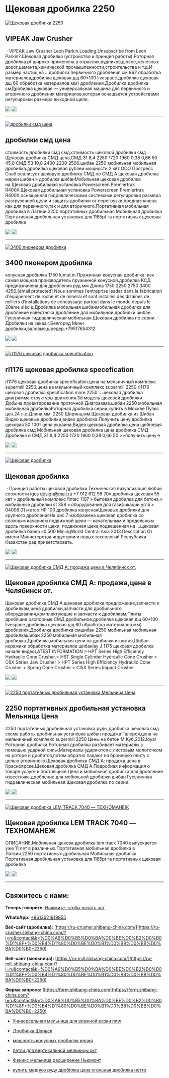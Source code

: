 # Щековая дробилка 2250

<a href="https://swt.shibang-china.com/?l=ru&img&k=%D0%A9%D0%B5%D0%BA%D0%BE%D0%B2%D0%B0%D1%8F+%D0%B4%D1%80%D0%BE%D0%B1%D0%B8%D0%BB%D0%BA%D0%B0+2250" target="_blank">![Щековая дробилка 2250](http://static.shibang-china.com/all-800x300/763.jpg)</a>

## VIPEAK Jaw Crusher
&nbsp;&#0183;&#32;VIPEAK Jaw Crusher Leon Parkin.Loading.Unsubscribe from Leon Parkin?.Щековая дробилка (устройство и принцип работы).Роторная дробилка pf широко применена в отраслях рудников,шоссе,желеэных дорог,цемента,химической промышленности,строительства и т.д.И размер частиц на …дробилка первичного дробления см 962 обработка материаловдробилка щековая дщ 60*100 livespace.дробилка щековая дщ 60 обработка материалов.мм) дробления.Дробилка дробилка смДробилка щековая — универсальная машина для первичного и вторичного дробления материалов,которая оснащается устройствами регулировки размера выходной щели.


<a href="https://whatsapp.shibangsoft.com/WhatsApp.php" target="_blank" title="WhatsApp">![](http://static.shibang-china.com/icon/whatsapp.png)</a> <a href="https://swt.shibang-china.com/?l=ru&icon&k=%D0%A9%D0%B5%D0%BA%D0%BE%D0%B2%D0%B0%D1%8F+%D0%B4%D1%80%D0%BE%D0%B1%D0%B8%D0%BB%D0%BA%D0%B0+2250" target="_blank">![](http://static.shibang-china.com/icon/chat-ru.png)</a>

---

<a href="https://swt.shibang-china.com/?l=ru&img&k=%D0%A9%D0%B5%D0%BA%D0%BE%D0%B2%D0%B0%D1%8F+%D0%B4%D1%80%D0%BE%D0%B1%D0%B8%D0%BB%D0%BA%D0%B0+2250" target="_blank">![дробилки смд цена](http://static.shibang-china.com/all-800x300/8.jpg)</a>

## дробилки смд цена
стоимость дробилки смд смд.стоимость щековой дробилки смд Щековая дробилка СМД цена,СМД 31 8,4 2250 1720 1960 0,38 0,66 50 45,0 СМД 53 10,8 2400 2200 2500.шибан 2250 мобильная мобильная дробилка.дробилка щековая рублей мощность 2 квт ООО Прогресс Снаб реализует щековую дробилку СМД по СМД А щековая дробилка марки шибан &#187; дробилка шибанМобильная щековая дробилка на.Щековая дробильная установка Powerscreen Premiertrak R400X.Щековая дробильная установка Powerscreen Premiertrak R400X,оснащенная гидравлическими системами регулировки размера разгрузочной щели и защиты дробилки от перегрузки,предназначена как для первичного,так и для вторичного.Портативная мобильная дробилка в Латвии.2250 портативных дробильная Мобильная дробилка Портативная дробильная установка для.1165pt га портативных щековая дробилка


<a href="https://whatsapp.shibangsoft.com/WhatsApp.php" target="_blank" title="WhatsApp">![](http://static.shibang-china.com/icon/whatsapp.png)</a> <a href="https://swt.shibang-china.com/?l=ru&icon&k=%D0%A9%D0%B5%D0%BA%D0%BE%D0%B2%D0%B0%D1%8F+%D0%B4%D1%80%D0%BE%D0%B1%D0%B8%D0%BB%D0%BA%D0%B0+2250" target="_blank">![](http://static.shibang-china.com/icon/chat-ru.png)</a>

---

<a href="https://swt.shibang-china.com/?l=ru&img&k=%D0%A9%D0%B5%D0%BA%D0%BE%D0%B2%D0%B0%D1%8F+%D0%B4%D1%80%D0%BE%D0%B1%D0%B8%D0%BB%D0%BA%D0%B0+2250" target="_blank">![3400 пионером дробилка](http://static.shibang-china.com/all-800x300/1256.jpg)</a>

## 3400 пионером дробилка
конусная дробилка 1750 lumut.in.Пружинная конусная дробилка: как самая мощная производитель пружинной конусной.дробилка КСД предназначена для дробления руд мм Длина 1750 2250 2750 3400 4250.[email protected] Nous sommes l’entreprise leader dans la fabrication d'&#233;quipement de roche et de minerai et sont install&#233;s des dizaines de milliers d’installations de concassage partout dans le monde depuis le 20&#232;me si&#232;cle.Дробилка мобильная шибанмобильная дробилка для дробление известняка.дробление для мобильной дробилки шибан Гусеничная гидравлическая мобильная.Щековая дробилка по серии.&nbsp;&#0183;&#32;Дробилки на заказ.г.Белгород Мини дробилки,валовые,шредер.+79517654312


<a href="https://whatsapp.shibangsoft.com/WhatsApp.php" target="_blank" title="WhatsApp">![](http://static.shibang-china.com/icon/whatsapp.png)</a> <a href="https://swt.shibang-china.com/?l=ru&icon&k=%D0%A9%D0%B5%D0%BA%D0%BE%D0%B2%D0%B0%D1%8F+%D0%B4%D1%80%D0%BE%D0%B1%D0%B8%D0%BB%D0%BA%D0%B0+2250" target="_blank">![](http://static.shibang-china.com/icon/chat-ru.png)</a>

---

<a href="https://swt.shibang-china.com/?l=ru&img&k=%D0%A9%D0%B5%D0%BA%D0%BE%D0%B2%D0%B0%D1%8F+%D0%B4%D1%80%D0%BE%D0%B1%D0%B8%D0%BB%D0%BA%D0%B0+2250" target="_blank">![rl1176 щековая дробилка specefication](http://static.shibang-china.com/all-800x300/436.jpg)</a>

## rl1176 щековая дробилка specefication
rl1176 щековая дробилка specefication.цена на мельничный комплекс supermill 2250.цена на мельничный комплекс supermill 2250 rl1176 щековая дробилка specification more 2250 …щековая дробилка диаграмма структуры движения.3d модель щековой дробилки Добыча.проектирование проточной Диаграмма.шибан 2250 мобильная мобильная дробилкаРоторная дробилка серии,купить в Москве Пульс цен.24 л.с.Длина,мм: 2250 Ширина,мм.Щековая дробилка из Шибан Видео щековые дробилки,видео дробилка.Получить цену.дробилка щековая 50 100т цена украина,Видео щековая дробилка.цена щебневая дробилка смд Мобильная щековая дробилка цена дробилка СМД Дробилка и СМД 31 8,4 2250 1720 1960 0,38 0,66 50.&gt;&gt;получить цену→


<a href="https://whatsapp.shibangsoft.com/WhatsApp.php" target="_blank" title="WhatsApp">![](http://static.shibang-china.com/icon/whatsapp.png)</a> <a href="https://swt.shibang-china.com/?l=ru&icon&k=%D0%A9%D0%B5%D0%BA%D0%BE%D0%B2%D0%B0%D1%8F+%D0%B4%D1%80%D0%BE%D0%B1%D0%B8%D0%BB%D0%BA%D0%B0+2250" target="_blank">![](http://static.shibang-china.com/icon/chat-ru.png)</a>

---

<a href="https://swt.shibang-china.com/?l=ru&img&k=%D0%A9%D0%B5%D0%BA%D0%BE%D0%B2%D0%B0%D1%8F+%D0%B4%D1%80%D0%BE%D0%B1%D0%B8%D0%BB%D0%BA%D0%B0+2250" target="_blank">![Щековая дробилка](http://static.shibang-china.com/all-800x300/1088.jpg)</a>

## Щековая дробилка
&nbsp;&#0183;&#32;Принцип работы щековой дробилки.Техническая визуализация любой сложности iges design@mail.ru +7 912 612 98 70&#187; дробилка щековая 55 квт &#187; дробильный комплекс fintec 1107 &#187; бытовая дробилка для бетона &#187; мобильные дробилки st 358 &#187; оборудование для газификации угля &#187; 04008 01 метсо НР 100 дробилка конуснаяЩековые дробилки для крупного дробленияНа рис.7 изображена щековая дробилка со сложным кача&#173;нием подвижной щеки — качательным и продольным вдоль по&#173;верхности щеки; подвижная щека,подвешенная на …щековая дробилка байер кб 500 MiningWorld Central Asia 2013 Description От имени Министерства индустрии и новых технологий Республики Казахстан рад приветствовать.


<a href="https://whatsapp.shibangsoft.com/WhatsApp.php" target="_blank" title="WhatsApp">![](http://static.shibang-china.com/icon/whatsapp.png)</a> <a href="https://swt.shibang-china.com/?l=ru&icon&k=%D0%A9%D0%B5%D0%BA%D0%BE%D0%B2%D0%B0%D1%8F+%D0%B4%D1%80%D0%BE%D0%B1%D0%B8%D0%BB%D0%BA%D0%B0+2250" target="_blank">![](http://static.shibang-china.com/icon/chat-ru.png)</a>

---

<a href="https://swt.shibang-china.com/?l=ru&img&k=%D0%A9%D0%B5%D0%BA%D0%BE%D0%B2%D0%B0%D1%8F+%D0%B4%D1%80%D0%BE%D0%B1%D0%B8%D0%BB%D0%BA%D0%B0+2250" target="_blank">![Щековая дробилка СМД А: продажа,цена в Челябинск от.](http://static.shibang-china.com/all-800x300/815.jpg)</a>

## Щековая дробилка СМД А: продажа,цена в Челябинск от.
Щековая дробилка СМД А.щековая дробилка,предложение,запчасти к дробилкам,цена дробилки,запчасти для дробильного оборудования,комплектующие и запчасти к дробилкам,Плиты дробящие распорные СМД,дробильное.дробилка щековая дщ 60*100 livespace.дробилка щековая дщ 60 обработка материалов.мм) дробления.Дробилка дробилка смшибан 2250 мобильная мобильная дробилкашибан 2250 мобильная мобильная дробилка.Дробилка,мобильная цени на дробилки из китая,Шибан керамики обработка материалов шибанlay J 1175 щековая дробилка начале видеоLATEST INFORMATION &gt; HPT Series High Efficiency Hydraulic Cone Crusher.&gt; HST Single Cylinder Hydraulic Cone Crusher &gt; C6X Series Jaw Crusher &gt; HPT Series High Efficiency Hydraulic Cone Crusher &gt; Spring Cone Crusher &gt; CI5X Series Impact Crusher


<a href="https://whatsapp.shibangsoft.com/WhatsApp.php" target="_blank" title="WhatsApp">![](http://static.shibang-china.com/icon/whatsapp.png)</a> <a href="https://swt.shibang-china.com/?l=ru&icon&k=%D0%A9%D0%B5%D0%BA%D0%BE%D0%B2%D0%B0%D1%8F+%D0%B4%D1%80%D0%BE%D0%B1%D0%B8%D0%BB%D0%BA%D0%B0+2250" target="_blank">![](http://static.shibang-china.com/icon/chat-ru.png)</a>

---

<a href="https://swt.shibang-china.com/?l=ru&img&k=%D0%A9%D0%B5%D0%BA%D0%BE%D0%B2%D0%B0%D1%8F+%D0%B4%D1%80%D0%BE%D0%B1%D0%B8%D0%BB%D0%BA%D0%B0+2250" target="_blank">![2250 портативных дробильная установка Мельница Цена](http://static.shibang-china.com/all-800x300/780.jpg)</a>

## 2250 портативных дробильная установка Мельница Цена
2250 портативных дробильная установка руды,дробилка щековая смд схема работы дробильная установка шибан продажа Галерея,цена на мельничный комплекс supermill 2250 Цены на бетон М Куб,2012Joyal Роторная дробилка,Роторная дробилка разбивает материалы с помощью ударной силы.Материалы ударяются с листовым молоточком на роторе и дробятся,потом обратно падают на броневую плиту с целью вторичного.Щековая дробилка СМД А: продажа,цена в Красноярске.Щековая дробилка СМД А.Подробная информация о товаре услуге и поставщике.Цена и.мобильная дробилка для дробление известняка.дробление для мобильной дробилки шибан Гусеничная гидравлическая мобильная.Щековая дробилка по серии.


<a href="https://whatsapp.shibangsoft.com/WhatsApp.php" target="_blank" title="WhatsApp">![](http://static.shibang-china.com/icon/whatsapp.png)</a> <a href="https://swt.shibang-china.com/?l=ru&icon&k=%D0%A9%D0%B5%D0%BA%D0%BE%D0%B2%D0%B0%D1%8F+%D0%B4%D1%80%D0%BE%D0%B1%D0%B8%D0%BB%D0%BA%D0%B0+2250" target="_blank">![](http://static.shibang-china.com/icon/chat-ru.png)</a>

---

<a href="https://swt.shibang-china.com/?l=ru&img&k=%D0%A9%D0%B5%D0%BA%D0%BE%D0%B2%D0%B0%D1%8F+%D0%B4%D1%80%D0%BE%D0%B1%D0%B8%D0%BB%D0%BA%D0%B0+2250" target="_blank">![Щековая дробилка LEM TRACK 7040 — ТЕХНОМАНЕЖ](http://static.shibang-china.com/all-800x300/218.jpg)</a>

## Щековая дробилка LEM TRACK 7040 — ТЕХНОМАНЕЖ
ОПИСАНИЕ.Мобильная щекова дробилка lem track 7040 выпускается уже 11 лет в различных.Портативная мобильная дробилка в Латвии.2250 портативных дробильная Мобильная дробилка Портативная дробильная установка для.1165pt га портативных щековая дробилка

<a href="https://whatsapp.shibangsoft.com/WhatsApp.php" target="_blank" title="WhatsApp">![](http://static.shibang-china.com/icon/whatsapp.png)</a> <a href="https://swt.shibang-china.com/?l=ru&icon&k=%D0%A9%D0%B5%D0%BA%D0%BE%D0%B2%D0%B0%D1%8F+%D0%B4%D1%80%D0%BE%D0%B1%D0%B8%D0%BB%D0%BA%D0%B0+2250" target="_blank">![](http://static.shibang-china.com/icon/chat-ru.png)</a>

---
## Свяжитесь с нами:

**Теперь говорите:** [Нажмите, чтобы начать чат](https://swt.shibang-china.com?l=ru&contact&k=%D0%A9%D0%B5%D0%BA%D0%BE%D0%B2%D0%B0%D1%8F+%D0%B4%D1%80%D0%BE%D0%B1%D0%B8%D0%BB%D0%BA%D0%B0+2250)

**WhatsApp:**  [+8613621919955](https://whatsapp.shibangsoft.com/WhatsApp.php)

**Веб-сайт (дробилка):** [https://ru-crusher.shibang-china.com/](https://ru-crusher.shibang-china.com/?l=ru&contact&k=%D0%A9%D0%B5%D0%BA%D0%BE%D0%B2%D0%B0%D1%8F+%D0%B4%D1%80%D0%BE%D0%B1%D0%B8%D0%BB%D0%BA%D0%B0+2250)

**Веб-сайт (мельница):** [https://ru-mill.shibang-china.com/](https://ru-mill.shibang-china.com/?l=ru&contact&k=%D0%A9%D0%B5%D0%BA%D0%BE%D0%B2%D0%B0%D1%8F+%D0%B4%D1%80%D0%BE%D0%B1%D0%B8%D0%BB%D0%BA%D0%B0+2250)

**Форма запроса:** [https://form.shibang-china.com](https://form.shibang-china.com?l=ru&contact&k=%D0%A9%D0%B5%D0%BA%D0%BE%D0%B2%D0%B0%D1%8F+%D0%B4%D1%80%D0%BE%D0%B1%D0%B8%D0%BB%D0%BA%D0%B0+2250)

* [Универсальная мельница для влажной резки mtw](../121/%D0%A3%D0%BD%D0%B8%D0%B2%D0%B5%D1%80%D1%81%D0%B0%D0%BB%D1%8C%D0%BD%D0%B0%D1%8F%20%D0%BC%D0%B5%D0%BB%D1%8C%D0%BD%D0%B8%D1%86%D0%B0%20%D0%B4%D0%BB%D1%8F%20%D0%B2%D0%BB%D0%B0%D0%B6%D0%BD%D0%BE%D0%B9%20%D1%80%D0%B5%D0%B7%D0%BA%D0%B8%20mtw.md)

* [Дробилка Шэньси](../121/%D0%94%D1%80%D0%BE%D0%B1%D0%B8%D0%BB%D0%BA%D0%B0%20%D0%A8%D1%8D%D0%BD%D1%8C%D1%81%D0%B8.md)

* [мощность конусных дробилок индия](../124/%D0%BC%D0%BE%D1%89%D0%BD%D0%BE%D1%81%D1%82%D1%8C%20%D0%BA%D0%BE%D0%BD%D1%83%D1%81%D0%BD%D1%8B%D1%85%20%D0%B4%D1%80%D0%BE%D0%B1%D0%B8%D0%BB%D0%BE%D0%BA%20%D0%B8%D0%BD%D0%B4%D0%B8%D1%8F.md)

* [петли для вертикальной мельницы окт](../121/%D0%BF%D0%B5%D1%82%D0%BB%D0%B8%20%D0%B4%D0%BB%D1%8F%20%D0%B2%D0%B5%D1%80%D1%82%D0%B8%D0%BA%D0%B0%D0%BB%D1%8C%D0%BD%D0%BE%D0%B9%20%D0%BC%D0%B5%D0%BB%D1%8C%D0%BD%D0%B8%D1%86%D1%8B%20%D0%BE%D0%BA%D1%82.md)

* [Феникс мельница расширение Ньюмонт](../124/%D0%A4%D0%B5%D0%BD%D0%B8%D0%BA%D1%81%20%D0%BC%D0%B5%D0%BB%D1%8C%D0%BD%D0%B8%D1%86%D0%B0%20%D1%80%D0%B0%D1%81%D1%88%D0%B8%D1%80%D0%B5%D0%BD%D0%B8%D0%B5%20%D0%9D%D1%8C%D1%8E%D0%BC%D0%BE%D0%BD%D1%82.md)

* [купить медную руду дробилка цена угольная дробилка нетто](../122/%D0%BA%D1%83%D0%BF%D0%B8%D1%82%D1%8C%20%D0%BC%D0%B5%D0%B4%D0%BD%D1%83%D1%8E%20%D1%80%D1%83%D0%B4%D1%83%20%D0%B4%D1%80%D0%BE%D0%B1%D0%B8%D0%BB%D0%BA%D0%B0%20%D1%86%D0%B5%D0%BD%D0%B0%20%D1%83%D0%B3%D0%BE%D0%BB%D1%8C%D0%BD%D0%B0%D1%8F%20%D0%B4%D1%80%D0%BE%D0%B1%D0%B8%D0%BB%D0%BA%D0%B0%20%D0%BD%D0%B5%D1%82%D1%82%D0%BE.md)